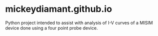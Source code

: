 # mickeydiamant.github.io

Python project intended to assist with analysis of I-V curves of a MISIM device done using a four point probe device.

